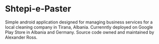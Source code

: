 # Shtepi-e-Paster
Simple android application designed for managing business services for a local cleaning company in Tirana, Albania.  Currenntly deployed on Google Play Store in Albania and Germany.  Source code owned and maintained by Alexander Ross.
